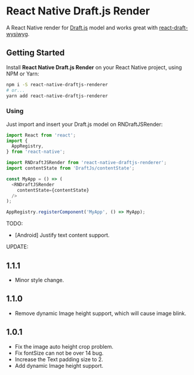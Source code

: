 # React Native Draft.js Render

A React Native render for [Draft.js](http://draftjs.org/) model and works great with [react-draft-wysiwyg](https://github.com/jpuri/react-draft-wysiwyg).

## Getting Started
Install **React Native Draft.js Render** on your React Native project, using NPM or Yarn:

```sh
npm i -S react-native-draftjs-renderer
# or...
yarn add react-native-draftjs-renderer
```

### Using
Just import and insert your Draft.js model on RNDraftJSRender:

```js
import React from 'react';
import {
  AppRegistry,
} from 'react-native';

import RNDraftJSRender from 'react-native-draftjs-renderer';
import contentState from 'DraftJs/contentState';

const MyApp = () => (
  <RNDraftJSRender
    contentState={contentState}
  />
);

AppRegistry.registerComponent('MyApp', () => MyApp);
```

TODO:
* [Android] Justify text content support.

UPDATE:
## 1.1.1
* Minor style change.
## 1.1.0
* Remove dynamic Image height support, which will cause image blink.
## 1.0.1
* Fix the image auto height crop problem.
* Fix fontSize can not be over 14 bug.
* Increase the Text padding size to 2.
* Add dynamic Image height support.
